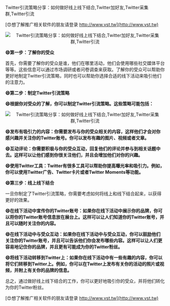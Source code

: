 Twitter引流策略分享：如何做好线上线下结合,Twitter加好友,Twitter采集群,Twitter引流

[😍想了解推广相关软件的朋友请登录 http://www.vst.tw](http://www.vst.tw)

 <center><img src="https://vst.tw/MP4/tuiguang/png/1.png" alt="Twitter引流策略分享：如何做好线上线下结合,Twitter加好友,Twitter采集群,Twitter引流"></center>

**😄第一步：了解你的受众**

首先，你需要了解你的受众是谁，他们在哪里活动，他们会使用哪些社交媒体平台等等。这些信息可以通过市场调研或者问卷调查来获取。了解你的受众可以帮助你更好地制定Twitter引流策略，同时也可以帮助你选择合适的线下活动来吸引他们的注意力。

**😄第二步：制定Twitter引流策略**

**😄根据你对受众的了解，你可以制定Twitter引流策略。这些策略可能包括：**

 <center><img src="https://vst.tw/MP4/tuiguang/png/6.png" alt="Twitter引流策略分享：如何做好线上线下结合,Twitter加好友,Twitter采集群,Twitter引流"></center>

**😄发布有吸引力的内容：你需要发布与你的受众相关的内容，这样他们才会对你感兴趣并关注你的Twitter账号。你可以发布有趣的图片、视频或者文章。**

**😄互动评论：你需要积极与你的受众互动，回复他们的评论并参与到相关话题中去。这样可以让他们感到你很关注他们，并且会增加他们对你的兴趣。**

**😄使用Twitter工具：Twitter有很多工具可以帮助你提高曝光率和吸引力。例如，你可以使用Twitter广告、Twitter卡片或者Twitter Moments等功能。**

**😄第三步：线上线下结合**

一旦你制定了Twitter引流策略，你需要考虑如何将线上和线下结合起来，以获得更好的效果。

**😄在线下活动中宣传你的Twitter账号：如果你在线下活动中展示你的品牌，你可以将你的Twitter账号信息放在展台上。这样可以让人们知道你的Twitter账号，并且可以随时关注你的内容。**

**😄在线下活动中与受众互动：如果你在线下活动中与受众互动，你可以鼓励他们关注你的Twitter账号，并且可以告诉他们你会发布哪些内容。这样可以让人们更容易地记住你的品牌，并且更有可能成为你的Twitter粉丝。**

**😄将线下活动转移到Twitter上：如果你在线下活动中有一些有趣的内容，你可以将它们转移到Twitter上。例如，你可以在Twitter上发布有关你的活动的照片或视频，并附上有关你的品牌的信息。**

总之，通过做好线上线下结合的工作，你可以更好地吸引你的受众，并将他们转化为你的Twitter粉丝。

[😍想了解推广相关软件的朋友请登录 http://www.vst.tw](http://www.vst.tw)




